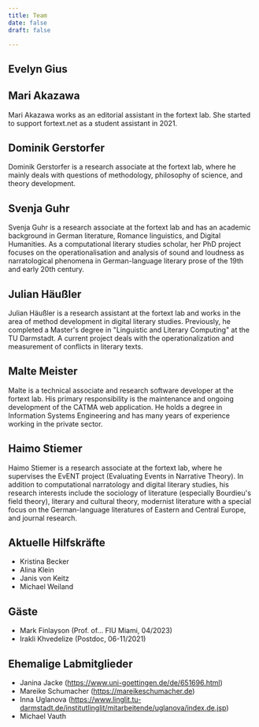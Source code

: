 ```yaml
---
title: Team
date: false
draft: false

---
```



## Evelyn Gius


## Mari Akazawa

</lb> Mari Akazawa works as an editorial assistant in the fortext lab. She started to support fortext.net as a student assistant in 2021. 

## Dominik Gerstorfer
</lb>​​Dominik Gerstorfer is a research associate at the fortext lab, where he mainly deals with questions of methodology, philosophy of science, and theory development.



## Svenja Guhr
</lb>Svenja Guhr is a research associate at the fortext lab and has an academic background in German literature, Romance linguistics, and Digital Humanities. As a computational literary studies scholar, her PhD project focuses on the operationalisation and analysis of sound and loudness as narratological phenomena in German-language literary prose of the 19th and early 20th century. 

## Julian Häußler

</lb>Julian Häußler is a research assistant at the fortext lab and works in the area of method development in digital literary studies. Previously, he completed a Master's degree in "Linguistic and Literary Computing" at the TU Darmstadt. A current project deals with the operationalization and measurement of conflicts in literary texts.


## Malte Meister

</lb>Malte is a technical associate and research software developer at the fortext lab. His primary responsibility is the maintenance and ongoing development of the CATMA web application. He holds a degree in Information Systems Engineering and has many years of experience working in the private sector. 


## Haimo Stiemer
</lb>Haimo Stiemer is a research associate at the fortext lab, where he supervises the EvENT project (Evaluating Events in Narrative Theory). In addition to computational narratology and digital literary studies, his research interests include the sociology of literature (especially Bourdieu's field theory), literary and cultural theory, modernist literature with a special focus on the German-language literatures of Eastern and Central Europe, and journal research. 

## Aktuelle Hilfskräfte
- Kristina Becker	
- Alina Klein		
- Janis von Keitz
- Michael Weiland																	



## Gäste
- Mark Finlayson (Prof. of… FIU Miami, 04/2023)
- Irakli Khvedelize (Postdoc, 06-11/2021)


## Ehemalige Labmitglieder
- Janina Jacke (https://www.uni-goettingen.de/de/651696.html)
- Mareike Schumacher (https://mareikeschumacher.de)
- Inna Uglanova (https://www.linglit.tu-darmstadt.de/institutlinglit/mitarbeitende/uglanova/index.de.jsp)
- Michael Vauth

</br>
